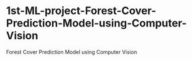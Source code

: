 # 1st-ML-project-Forest-Cover-Prediction-Model-using-Computer-Vision
Forest Cover Prediction Model using Computer Vision
